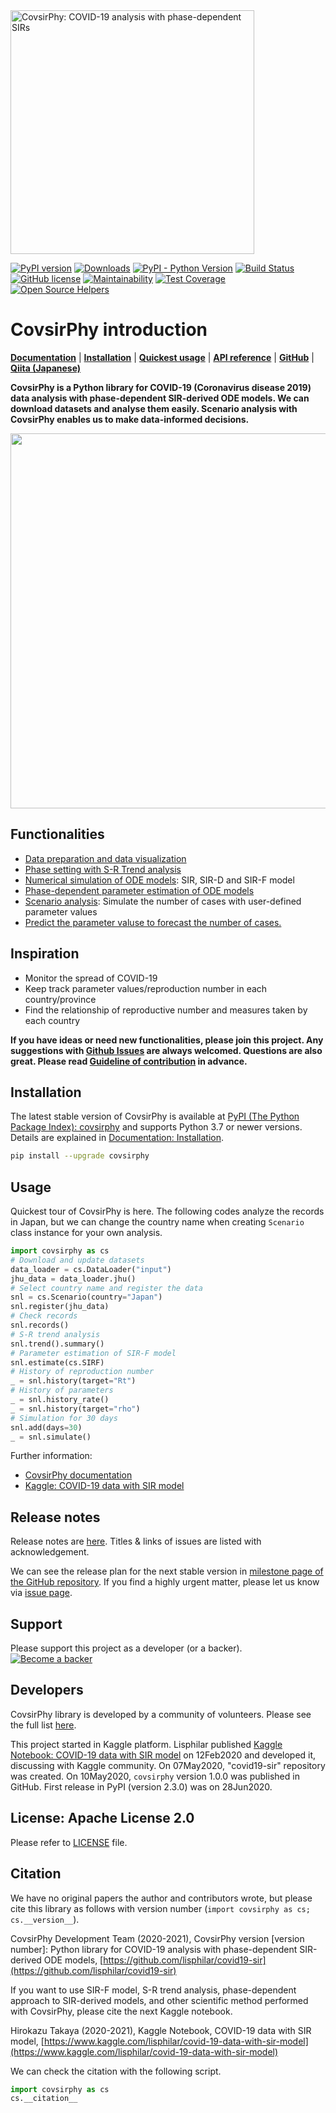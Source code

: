 
<img src="https://raw.githubusercontent.com/lisphilar/covid19-sir/master/docs/logo/covsirphy_headline.png" width="390" alt="CovsirPhy: COVID-19 analysis with phase-dependent SIRs">

[![PyPI version](https://badge.fury.io/py/covsirphy.svg)](https://badge.fury.io/py/covsirphy)
[![Downloads](https://pepy.tech/badge/covsirphy)](https://pepy.tech/project/covsirphy)
[![PyPI - Python Version](https://img.shields.io/pypi/pyversions/covsirphy)](https://badge.fury.io/py/covsirphy)
[![Build Status](https://semaphoreci.com/api/v1/lisphilar/covid19-sir/branches/master/shields_badge.svg)](https://semaphoreci.com/lisphilar/covid19-sir)  
[![GitHub license](https://img.shields.io/github/license/lisphilar/covid19-sir)](https://github.com/lisphilar/covid19-sir/blob/master/LICENSE)
[![Maintainability](https://api.codeclimate.com/v1/badges/eb97eaf9804f436062b9/maintainability)](https://codeclimate.com/github/lisphilar/covid19-sir/maintainability)
[![Test Coverage](https://api.codeclimate.com/v1/badges/eb97eaf9804f436062b9/test_coverage)](https://codeclimate.com/github/lisphilar/covid19-sir/test_coverage)
[![Open Source Helpers](https://www.codetriage.com/lisphilar/covid19-sir/badges/users.svg)](https://www.codetriage.com/lisphilar/covid19-sir)

# CovsirPhy introduction

[<strong>Documentation</strong>](https://lisphilar.github.io/covid19-sir/index.html)
| [<strong>Installation</strong>](https://lisphilar.github.io/covid19-sir/INSTALLATION.html)
| [<strong>Quickest usage</strong>](https://lisphilar.github.io/covid19-sir/usage_quickest.html)
| [<strong>API reference</strong>](https://lisphilar.github.io/covid19-sir/covsirphy.html)
| [<strong>GitHub</strong>](https://github.com/lisphilar/covid19-sir)
| [<strong>Qiita (Japanese)</strong>](https://qiita.com/tags/covsirphy)

<strong>CovsirPhy is a Python library for COVID-19 (Coronavirus disease 2019) data analysis with phase-dependent SIR-derived ODE models. We can download datasets and analyse them easily. Scenario analysis with CovsirPhy enables us to make data-informed decisions. </strong>

<img src="https://raw.githubusercontent.com/lisphilar/covid19-sir/master/docs/gif/covsirphy_demo.gif" width="600">

## Functionalities

- [Data preparation and data visualization](https://lisphilar.github.io/covid19-sir/usage_dataset.html)
- [Phase setting with S-R Trend analysis](https://lisphilar.github.io/covid19-sir/usage_phases.html)
- [Numerical simulation of ODE models](https://lisphilar.github.io/covid19-sir/usage_theoretical.html): SIR, SIR-D and SIR-F model
- [Phase-dependent parameter estimation of ODE models](https://lisphilar.github.io/covid19-sir/usage_quickest.html)
- [Scenario analysis](https://lisphilar.github.io/covid19-sir/usage_quick.html): Simulate the number of cases with user-defined parameter values
- [Predict the parameter valuse to forecast the number of cases.](https://lisphilar.github.io/covid19-sir/usage_quick.html#Short-term-prediction-of-parameter-values)

## Inspiration

- Monitor the spread of COVID-19
- Keep track parameter values/reproduction number in each country/province
- Find the relationship of reproductive number and measures taken by each country

<strong>If you have ideas or need new functionalities, please join this project.
Any suggestions with [Github Issues](https://github.com/lisphilar/covid19-sir/issues/new/choose) are always welcomed. Questions are also great. Please read [Guideline of contribution](https://lisphilar.github.io/covid19-sir/CONTRIBUTING.html) in advance.</strong>

## Installation

The latest stable version of CovsirPhy is available at [PyPI (The Python Package Index): covsirphy](https://pypi.org/project/covsirphy/) and supports Python 3.7 or newer versions. Details are explained in [Documentation: Installation](https://lisphilar.github.io/covid19-sir/INSTALLATION.html).

```bash
pip install --upgrade covsirphy
```

## Usage

Quickest tour of CovsirPhy is here. The following codes analyze the records in Japan, but we can change the country name when creating `Scenario` class instance for your own analysis.

```Python
import covsirphy as cs
# Download and update datasets
data_loader = cs.DataLoader("input")
jhu_data = data_loader.jhu()
# Select country name and register the data
snl = cs.Scenario(country="Japan")
snl.register(jhu_data)
# Check records
snl.records()
# S-R trend analysis
snl.trend().summary()
# Parameter estimation of SIR-F model
snl.estimate(cs.SIRF)
# History of reproduction number
_ = snl.history(target="Rt")
# History of parameters
_ = snl.history_rate()
_ = snl.history(target="rho")
# Simulation for 30 days
snl.add(days=30)
_ = snl.simulate()
```

Further information:

- [CovsirPhy documentation](https://lisphilar.github.io/covid19-sir/index.html)
- [Kaggle: COVID-19 data with SIR model](https://www.kaggle.com/lisphilar/covid-19-data-with-sir-model)

## Release notes

Release notes are [here](https://github.com/lisphilar/covid19-sir/releases). Titles & links of issues are listed with acknowledgement.

We can see the release plan for the next stable version in [milestone page of the GitHub repository](https://github.com/lisphilar/covid19-sir/milestones). If you find a highly urgent matter, please let us know via [issue page](https://github.com/lisphilar/covid19-sir/issues).

## Support

Please support this project as a developer (or a backer).
[![Become a backer](https://opencollective.com/covsirphy/tiers/backer.svg?avatarHeight=36&width=600)](https://opencollective.com/covsirphy)

## Developers

CovsirPhy library is developed by a community of volunteers. Please see the full list [here](https://github.com/lisphilar/covid19-sir/graphs/contributors).

This project started in Kaggle platform. Lisphilar published [Kaggle Notebook: COVID-19 data with SIR model](https://www.kaggle.com/lisphilar/covid-19-data-with-sir-model) on 12Feb2020 and developed it, discussing with Kaggle community. On 07May2020, "covid19-sir" repository was created. On 10May2020, `covsirphy` version 1.0.0 was published in GitHub. First release in PyPI (version 2.3.0) was on 28Jun2020.

## License: Apache License 2.0

Please refer to [LICENSE](https://github.com/lisphilar/covid19-sir/blob/master/LICENSE) file.

## Citation

We have no original papers the author and contributors wrote, but please cite this library as follows with version number (`import covsirphy as cs; cs.__version__`).

CovsirPhy Development Team (2020-2021), CovsirPhy version [version number]: Python library for COVID-19 analysis with phase-dependent SIR-derived ODE models, [https://github.com/lisphilar/covid19-sir](https://github.com/lisphilar/covid19-sir)

If you want to use SIR-F model, S-R trend analysis, phase-dependent approach to SIR-derived models, and other scientific method performed with CovsirPhy, please cite the next Kaggle notebook.

Hirokazu Takaya (2020-2021), Kaggle Notebook, COVID-19 data with SIR model, [https://www.kaggle.com/lisphilar/covid-19-data-with-sir-model](https://www.kaggle.com/lisphilar/covid-19-data-with-sir-model)

We can check the citation with the following script.

```Python
import covsirphy as cs
cs.__citation__
```
